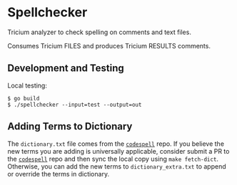 # Spellchecker

Tricium analyzer to check spelling on comments and text files.

Consumes Tricium FILES and produces Tricium RESULTS comments.

## Development and Testing

Local testing:

```
$ go build
$ ./spellchecker --input=test --output=out
```

## Adding Terms to Dictionary

The `dictionary.txt` file comes from the [`codespell`] repo. If you believe the
new terms you are adding is universally applicable, consider submit a PR to the
[`codespell`] repo and then sync the local copy using `make fetch-dict`.
Otherwise, you can add the new terms to `dictionary_extra.txt` to append or
override the terms in dictionary.

[`codespell`]: https://github.com/codespell-project/codespell
